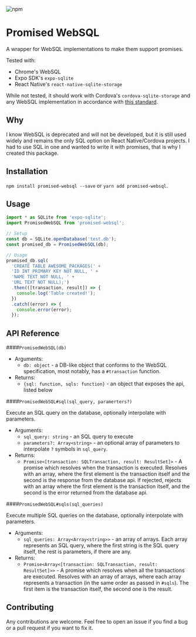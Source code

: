 ![npm](https://img.shields.io/npm/v/promised-websql)
# Promised WebSQL

A wrapper for WebSQL implementations to make them support promises.

Tested with:
- Chrome's WebSQL
- Expo SDK's `expo-sqlite`
- React Native's `react-native-sqlite-storage`

While not tested, it should work with Cordova's `cordova-sqlite-storage` and any WebSQL implementation 
in accordance with [this standard](https://www.w3.org/TR/webdatabase/).

## Why
I know WebSQL is deprecated and will not be developed, but it is still used widely and remains the only
SQL option on React Native/Cordova projects. I had to use SQL in one and wanted to write it with promises, 
that is why I created this package.
## Installation
`npm install promised-websql --save` or `yarn add promised-websql`.

## Usage
```javascript
import * as SQLite from 'expo-sqlite';
import PromisedWebSQL from 'promised-websql';

// Setup
const db = SQLite.openDatabase('test.db');
const promised_db = PromisedWebSQL(db);

// Usage
promised_db.sql(
  'CREATE TABLE AWESOME_PACKAGES(' +
  'ID INT PRIMARY KEY NOT NULL, ' +
  'NAME TEXT NOT NULL, ' +
  'URL TEXT NOT NULL);')
  .then(([transaction, result]) => {
    console.log('Table created!');
  })
  .catch((error) => {
    console.error(error);
  });
```

## API Reference
####`PromisedWebSQL(db)`
- Arguments:
    - `db: object` - a DB-like object that conforms to the WebSQL specification,
    most notably, has a `#transaction` function.
- Returns:
    - `{sql: function, sqls: function}` - an object that exposes the api, listed below
 
####`PromisedWebSQL#sql(sql_query, paramerters?)`

Execute an SQL query on the database, optionally interpolate with parameters.
- Arguments:
    - `sql_query: string` - an SQL query to execute
    - `parameters?: Array<string>` - an optional array of parameters to
    interpolate `?` symbols in `sql_query`.
- Returns:
    - `Promise<[transaction: SQLTransaction, result: ResultSet]>` - 
    A promise which resolves when the transaction is executed. Resolves with an array,
    where the first element is the transaction itself and the second is the response from
    the database api. If rejected, rejects with an array where the first element is the 
    transaction itself, and the second is the error returned from the database api.
    
####`PromisedWebSQL#sqls(sql_queries)`

Execute multiple SQL queries on the database, optionally interpolate with parameters.
- Arguments:
    - `sql_queries: Array<Array<string>>` - an array of arrays. Each array represents an SQL query, 
    where the first string is the SQL query itself, the rest is parameters, if there are any.
- Returns:
    - `Promise<Array<[transaction: SQLTransaction, result: ResultSet]>>` - 
    A promise which resolves when all the transactions are executed. Resolves with an array of arrays,
    where each array represents a transaction (in the same order as passed in `#sqls`). The first item is the
    transaction itself, the second one is the result.
## Contributing
Any contributions are welcome. Feel free to open an issue if you find a bug or a pull request if you want to fix it.

